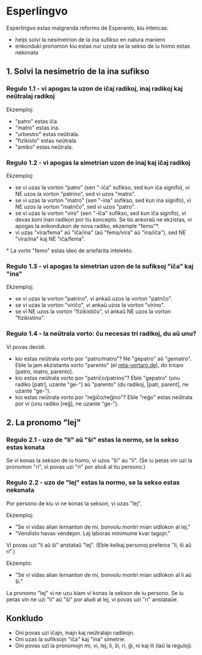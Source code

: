 # Esperlingvo

Esperlingvo estas malgranda reformo de Esperanto, kiu intencas:
- helpi solvi la nesimetrion de la ina sufikso en natura maniero
- enkonduki pronomon kiu estas nur uzota se la sekso de iu homo estas nekonata

## 1. Solvi la nesimetrio de la ina sufikso

### Regulo 1.1 - vi apogas la uzon de iĉaj radikoj, inaj radikoj kaj neŭtralaj radikoj
Ekzemploj:
- "patro" estas iĉa.
- "matro" estas ina.
- "urbestro" estas neŭtrala.
- "fizikisto" estas neŭtrala.
- "amiko" estas neŭtrala.


### Regulo 1.2 - vi apogas la simetrian uzon de inaj kaj iĉaj radikoj
Ekzemploj:
- se vi uzas la vorton "patro" (sen "-iĉa" sufikso, sed kun iĉa signifo), vi NE uzos la vorton "patrino", sed vi uzos "matro".
- se vi uzas la vorton "matro" (sen "-ina" sufikso, sed kun ina signifo), vi NE uzos la vorton "matriĉo", sed vi uzos "patro".
- se vi uzas la vorton "viro" (sen "-iĉa" sufikso, sed kun iĉa signifo), vi devas koni inan radikon por tiu koncepto. Se tio ankoraŭ ne ekzistas, vi apogas la enkondukon de nova radiko, ekzemple "femo"*.
- vi uzas "vira/fema" aŭ "iĉa/ina" (aŭ "fema/vira" aŭ "ina/iĉa"), sed NE "vira/ina" kaj NE "iĉa/fema".

\* La vorto "femo" estas ideo de artefarita intelekto.


### Regulo 1.3 - vi apogas la simetrian uzon de la sufiksoj "iĉa" kaj "ina"
Ekzemploj:
- se vi uzas la vorton "patrino", vi ankaŭ uzos la vorton "patriĉo".
- se vi uzas la vorton "viriĉo", vi ankaŭ uzos la vorton "virino".
- se vi NE uzos la vorton "fizikistiĉo", vi ankaŭ NE uzos la vorton "fizikistino".

### Regulo 1.4 - la neŭtrala vorto: ĉu necesas tri radikoj, du aŭ unu?
Vi povas decidi.
- kio estas neŭtrala vorto por "patro/matro"? Ne "gepatro" aŭ "gematro". Eble la jam ekzistanta vorto "parento" (el [reta-vortaro.de](https://reta-vortaro.de/revo/dlg/index-2m.html#parent1.0o)), do triopo [patro, matro, parento].
- kio estas neŭtrala vorto por "patriĉo/patrino"? Eble "gepatro" (unu radiko [patr], uzante "ge-") aŭ "parento" (du radikoj, [patr, parent], ne uzante "ge-").
- kio estas neŭtrala vorto por "reĝiĉo/reĝino"? Eble "reĝo" estas neŭtrala por vi (unu radiko [reĝ], ne uzante "ge-").

## 2. La pronomo "lej"

### Regulo 2.1 - uzo de "li" aŭ "ŝi" estas la normo, se la sekso estas konata
Se vi konas la sekson de iu homo, vi uzos "ŝi" au "li". (Se iu petas vin uzi la pronomon "ri", vi povas uzi "ri" por aludi al tiu persono.)

### Regulo 2.2 - uzo de "lej" estas la normo, se la sekso estas nekonata
Por persono de kiu vi ne konas la sekson, vi uzas "lej".

Ekzemploj:
- "Se vi vidas alian lernanton de mi, bonvolu montri mian sidlokon al lej."
- "Vendisto havas vendejon. Lej laboras minimume kvar tagojn."

Vi povas uzi "li aŭ ŝi" anstataŭ "lej". (Eble kelkaj personoj preferos "li, ŝi aŭ ri".)

Ekzemplo:
- "Se vi vidas alian lernanton de mi, bonvolu montri mian sidlokon al li aŭ ŝi."

La pronomo "lej" vi ne uzu kiam vi konas la sekson de iu persono. Se iu petas vin ne uzi "li" aŭ "ŝi" por aludi al lej, vi povas uzi "ri" anstataŭe.

## Konkludo
- Oni povas uzi iĉajn, inajn kaj neŭtralajn radikojn.
- Oni uzas la sufiksojn "iĉa" kaj "ina" simetrie.
- Oni povas uzi la pronomojn mi, vi, lej, li, ŝi, ri, ĝi, ni kaj ili (laŭ la reguloj).

